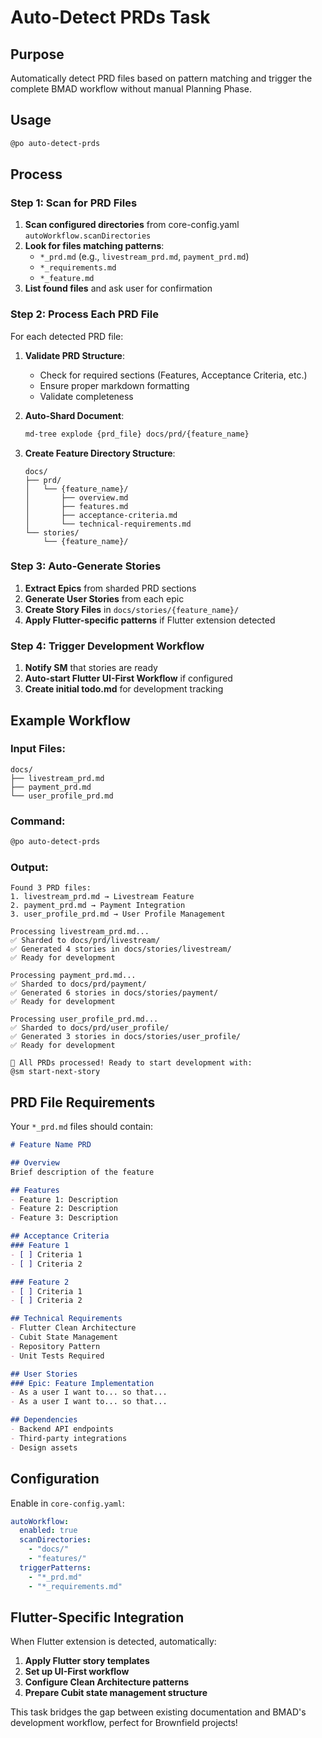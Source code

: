 # Auto-Detect PRDs Task

## Purpose
Automatically detect PRD files based on pattern matching and trigger the complete BMAD workflow without manual Planning Phase.

## Usage
```bash
@po auto-detect-prds
```

## Process

### Step 1: Scan for PRD Files
1. **Scan configured directories** from core-config.yaml `autoWorkflow.scanDirectories`
2. **Look for files matching patterns**:
   - `*_prd.md` (e.g., `livestream_prd.md`, `payment_prd.md`)
   - `*_requirements.md`
   - `*_feature.md`
3. **List found files** and ask user for confirmation

### Step 2: Process Each PRD File
For each detected PRD file:

1. **Validate PRD Structure**:
   - Check for required sections (Features, Acceptance Criteria, etc.)
   - Ensure proper markdown formatting
   - Validate completeness

2. **Auto-Shard Document**:
   ```bash
   md-tree explode {prd_file} docs/prd/{feature_name}
   ```

3. **Create Feature Directory Structure**:
   ```
   docs/
   ├── prd/
   │   └── {feature_name}/
   │       ├── overview.md
   │       ├── features.md
   │       ├── acceptance-criteria.md
   │       └── technical-requirements.md
   └── stories/
       └── {feature_name}/
   ```

### Step 3: Auto-Generate Stories
1. **Extract Epics** from sharded PRD sections
2. **Generate User Stories** from each epic
3. **Create Story Files** in `docs/stories/{feature_name}/`
4. **Apply Flutter-specific patterns** if Flutter extension detected

### Step 4: Trigger Development Workflow
1. **Notify SM** that stories are ready
2. **Auto-start Flutter UI-First Workflow** if configured
3. **Create initial todo.md** for development tracking

## Example Workflow

### Input Files:
```
docs/
├── livestream_prd.md
├── payment_prd.md
└── user_profile_prd.md
```

### Command:
```bash
@po auto-detect-prds
```

### Output:
```
Found 3 PRD files:
1. livestream_prd.md → Livestream Feature
2. payment_prd.md → Payment Integration  
3. user_profile_prd.md → User Profile Management

Processing livestream_prd.md...
✅ Sharded to docs/prd/livestream/
✅ Generated 4 stories in docs/stories/livestream/
✅ Ready for development

Processing payment_prd.md...
✅ Sharded to docs/prd/payment/
✅ Generated 6 stories in docs/stories/payment/
✅ Ready for development

Processing user_profile_prd.md...
✅ Sharded to docs/prd/user_profile/
✅ Generated 3 stories in docs/stories/user_profile/
✅ Ready for development

🚀 All PRDs processed! Ready to start development with:
@sm start-next-story
```

## PRD File Requirements

Your `*_prd.md` files should contain:

```markdown
# Feature Name PRD

## Overview
Brief description of the feature

## Features
- Feature 1: Description
- Feature 2: Description
- Feature 3: Description

## Acceptance Criteria
### Feature 1
- [ ] Criteria 1
- [ ] Criteria 2

### Feature 2
- [ ] Criteria 1
- [ ] Criteria 2

## Technical Requirements
- Flutter Clean Architecture
- Cubit State Management
- Repository Pattern
- Unit Tests Required

## User Stories
### Epic: Feature Implementation
- As a user I want to... so that...
- As a user I want to... so that...

## Dependencies
- Backend API endpoints
- Third-party integrations
- Design assets
```

## Configuration

Enable in `core-config.yaml`:
```yaml
autoWorkflow:
  enabled: true
  scanDirectories: 
    - "docs/"
    - "features/"
  triggerPatterns:
    - "*_prd.md"
    - "*_requirements.md"
```

## Flutter-Specific Integration

When Flutter extension is detected, automatically:
1. **Apply Flutter story templates**
2. **Set up UI-First workflow**  
3. **Configure Clean Architecture patterns**
4. **Prepare Cubit state management structure**

This task bridges the gap between existing documentation and BMAD's development workflow, perfect for Brownfield projects!